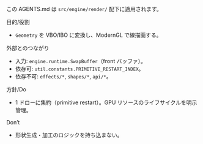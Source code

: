 この AGENTS.md は `src/engine/render/` 配下に適用されます。

目的/役割
- `Geometry` を VBO/IBO に変換し、ModernGL で線描画する。

外部とのつながり
- 入力: `engine.runtime.SwapBuffer`（front バッファ）。
- 依存可: `util.constants.PRIMITIVE_RESTART_INDEX`。
- 依存不可: `effects/*`, `shapes/*`, `api/*`。

方針/Do
- 1 ドローに集約（primitive restart）。GPU リソースのライフサイクルを明示管理。

Don’t
- 形状生成・加工のロジックを持ち込まない。
